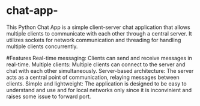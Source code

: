 # chat-app-

This Python Chat App is a simple client-server chat application that allows multiple clients to communicate with each other through a central server. It utilizes sockets for network communication and threading for handling multiple clients concurrently.

#Features
Real-time messaging: Clients can send and receive messages in real-time.
Multiple clients: Multiple clients can connect to the server and chat with each other simultaneously.
Server-based architecture: The server acts as a central point of communication, relaying messages between clients.
Simple and lightweight: The application is designed to be easy to understand and use and for local networks only since it is inconvinient and raises some issue to forward port. 
